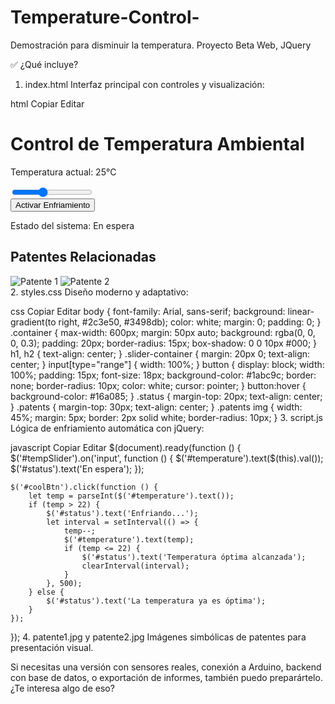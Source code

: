 # Temperature-Control-
Demostración para disminuir la temperatura. Proyecto Beta Web, JQuery

✅ ¿Qué incluye?
1. index.html
Interfaz principal con controles y visualización:

html
Copiar
Editar
<!DOCTYPE html>
<html lang="es">
<head>
    <meta charset="UTF-8">
    <title>Control de Temperatura Ambiental</title>
    <link rel="stylesheet" href="styles.css">
    <script src="https://code.jquery.com/jquery-3.6.0.min.js"></script>
</head>
<body>
    <div class="container">
        <h1>Control de Temperatura Ambiental</h1>
        <p>Temperatura actual: <span id="temperature">25</span>°C</p>
        <div class="slider-container">
            <input type="range" id="tempSlider" min="16" max="40" value="25">
        </div>
        <button id="coolBtn">Activar Enfriamiento</button>
        <div class="status">
            <p>Estado del sistema: <span id="status">En espera</span></p>
        </div>
        <div class="patents">
            <h2>Patentes Relacionadas</h2>
            <img src="patente1.jpg" alt="Patente 1">
            <img src="patente2.jpg" alt="Patente 2">
        </div>
    </div>
    <script src="script.js"></script>
</body>
</html>
2. styles.css
Diseño moderno y adaptativo:

css
Copiar
Editar
body {
    font-family: Arial, sans-serif;
    background: linear-gradient(to right, #2c3e50, #3498db);
    color: white;
    margin: 0;
    padding: 0;
}
.container {
    max-width: 600px;
    margin: 50px auto;
    background: rgba(0, 0, 0, 0.3);
    padding: 20px;
    border-radius: 15px;
    box-shadow: 0 0 10px #000;
}
h1, h2 {
    text-align: center;
}
.slider-container {
    margin: 20px 0;
    text-align: center;
}
input[type="range"] {
    width: 100%;
}
button {
    display: block;
    width: 100%;
    padding: 15px;
    font-size: 18px;
    background-color: #1abc9c;
    border: none;
    border-radius: 10px;
    color: white;
    cursor: pointer;
}
button:hover {
    background-color: #16a085;
}
.status {
    margin-top: 20px;
    text-align: center;
}
.patents {
    margin-top: 30px;
    text-align: center;
}
.patents img {
    width: 45%;
    margin: 5px;
    border: 2px solid white;
    border-radius: 10px;
}
3. script.js
Lógica de enfriamiento automática con jQuery:

javascript
Copiar
Editar
$(document).ready(function () {
    $('#tempSlider').on('input', function () {
        $('#temperature').text($(this).val());
        $('#status').text('En espera');
    });

    $('#coolBtn').click(function () {
        let temp = parseInt($('#temperature').text());
        if (temp > 22) {
            $('#status').text('Enfriando...');
            let interval = setInterval(() => {
                temp--;
                $('#temperature').text(temp);
                if (temp <= 22) {
                    $('#status').text('Temperatura óptima alcanzada');
                    clearInterval(interval);
                }
            }, 500);
        } else {
            $('#status').text('La temperatura ya es óptima');
        }
    });
});
4. patente1.jpg y patente2.jpg
Imágenes simbólicas de patentes para presentación visual.

Si necesitas una versión con sensores reales, conexión a Arduino, backend con base de datos, o exportación de informes, también puedo preparártelo. ¿Te interesa algo de eso?
